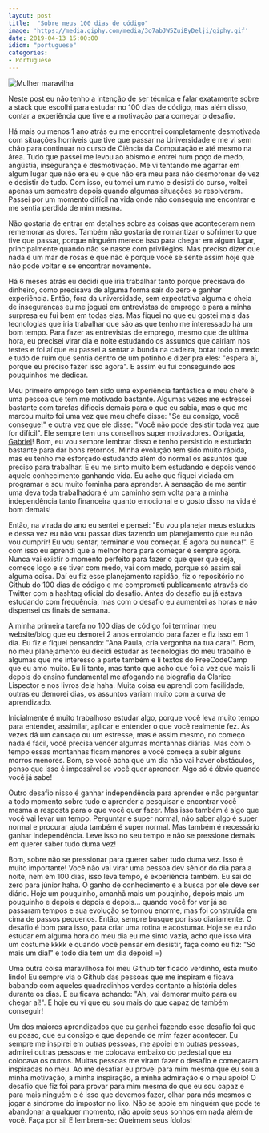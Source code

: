 ```yaml
---
layout: post
title:  "Sobre meus 100 dias de código"
image: 'https://media.giphy.com/media/3o7abJW5ZuiByDelji/giphy.gif'
date: 2019-04-13 15:00:00
idiom: "portuguese"
categories:
- Portuguese
---
```


![Mulher maravilha](https://media.giphy.com/media/3o7abJW5ZuiByDelji/giphy.gif)

Neste post eu não tenho a intenção de ser técnica e falar exatamente sobre a stack que escolhi para estudar no 100 dias de código, mas além disso, contar a experiência que tive e a motivação para começar o desafio.

Há mais ou menos 1 ano atrás eu me encontrei completamente desmotivada com situações horríveis que tive que passar na Universidade e me vi sem chão para continuar no curso de Ciência da Computação e até mesmo na área. Tudo que passei me levou ao abismo e entrei num poço de medo, angústia, insegurança e desmotivação. Me vi tentando me agarrar em algum lugar que não era eu e que não era meu para não desmoronar de vez e desistir de tudo. Com isso, eu tomei um rumo e desisti do curso, voltei apenas um semestre depois quando algumas situações se resolveram. Passei por um momento difícil na vida onde não conseguia me encontrar e me sentia perdida de mim mesma.

Não gostaria de entrar em detalhes sobre as coisas que aconteceram nem rememorar as dores. Também não gostaria de romantizar o sofrimento que tive que passar, porque ninguém merece isso para chegar em algum lugar, principalmente quando não se nasce com privilégios. Mas preciso dizer que nada é um mar de rosas e que não é porque você se sente assim hoje que não pode voltar e se encontrar novamente.

Há 6 meses atrás eu decidi que iria trabalhar tanto porque precisava do dinheiro, como precisava de alguma forma sair do zero e ganhar experiência. Então, fora da universidade, sem expectativa alguma e cheia de inseguranças eu me joguei em entrevistas de emprego e para a minha surpresa eu fui bem em todas elas. Mas fiquei no que eu gostei mais das tecnologias que iria trabalhar que são as que tenho me interessado há um bom tempo. Para fazer as entrevistas de emprego, mesmo que de última hora, eu precisei virar dia e noite estudando os assuntos que cairiam nos testes e foi aí que eu passei a sentar a bunda na cadeira, botar todo o medo e tudo de ruim que sentia dentro de um potinho e dizer pra eles: "espera aí, porque eu preciso fazer isso agora". E assim eu fui conseguindo aos pouquinhos me dedicar.

Meu primeiro emprego tem sido uma experiência fantástica e meu chefe é uma pessoa que tem me motivado bastante. Algumas vezes me estressei bastante com tarefas difíceis demais para o que eu sabia, mas o que me marcou muito foi uma vez que meu chefe disse: "Se eu consigo, você consegue!" e outra vez que ele disse: "Você não pode desistir toda vez que for difícil". Ele sempre tem uns conselhos super motivadores. Obrigada, [Gabriel](https://twitter.com/gmonnerat)! Bom, eu vou sempre lembrar disso e tenho persistido e estudado bastante para dar bons retornos. Minha evolução tem sido muito rápida, mas eu tenho me esforçado estudando além do normal os assuntos que preciso para trabalhar. E eu me sinto muito bem estudando e depois vendo aquele conhecimento ganhando vida. Eu acho que fiquei viciada em programar e sou muito fominha para aprender. A sensação de me sentir uma deva toda trabalhadora é um caminho sem volta para a minha independência tanto financeira quanto emocional e o gosto disso na vida é bom demais!

Então, na virada do ano eu sentei e pensei: "Eu vou planejar meus estudos e dessa vez eu não vou passar dias fazendo um planejamento que eu não vou cumprir! Eu vou sentar, terminar e vou começar. É agora ou nunca!". E com isso eu aprendi que a melhor hora para começar é sempre agora. Nunca vai existir o momento perfeito para fazer o que quer que seja, comece logo e se tiver com medo, vai com medo, porque só assim sai alguma coisa. Daí eu fiz esse planejamento rapidão, fiz o repositório no Github do 100 dias de código e me comprometi publicamente através do Twitter com a hashtag oficial do desafio. Antes do desafio eu já estava estudando com frequência, mas com o desafio eu aumentei as horas e não dispensei os finais de semana.

A minha primeira tarefa no 100 dias de código foi terminar meu website/blog que eu demorei 2 anos enrolando para fazer e fiz isso em 1 dia. Eu fiz e fiquei pensando: "Ana Paula, cria vergonha na tua cara!". Bom, no meu planejamento eu decidi estudar as tecnologias do meu trabalho e algumas que me interesso a parte também e li textos do FreeCodeCamp que eu amo muito. Eu li tanto, mas tanto que acho que foi a vez que mais li depois do ensino fundamental me afogando na biografia da Clarice Lispector e nos livros dela haha. Muita coisa eu aprendi com facilidade, outras eu demorei dias, os assuntos variam muito com a curva de aprendizado.

Inicialmente é muito trabalhoso estudar algo, porque você leva muito tempo para entender, assimilar, aplicar e entender o que você realmente fez. Às vezes dá um cansaço ou um estresse, mas é assim mesmo, no começo nada é fácil, você precisa vencer algumas montanhas diárias. Mas com o tempo essas montanhas ficam menores e você começa a subir alguns morros menores. Bom, se você acha que um dia não vai haver obstáculos, penso que isso é impossível se você quer aprender. Algo só é óbvio quando você já sabe!

Outro desafio nisso é ganhar independência para aprender e não perguntar a todo momento sobre tudo e aprender a pesquisar e encontrar você mesma a resposta para o que você quer fazer. Mas isso também é algo que você vai levar um tempo. Perguntar é super normal, não saber algo é super normal e procurar ajuda também é super normal. Mas também é necessário ganhar independência. Leve isso no seu tempo e não se pressione demais em querer saber tudo duma vez!

Bom, sobre não se pressionar para querer saber tudo duma vez. Isso é muito importante! Você não vai virar uma pessoa dev sênior do dia para a noite, nem em 100 dias, isso leva tempo, é experiência também. Eu sai do zero para júnior haha. O ganho de conhecimento e a busca por ele deve ser diário. Hoje um pouquinho, amanhã mais um pouqinho, depois mais um pouquinho e depois e depois e depois... quando você for ver já se passaram tempos e sua evolução se tornou enorme, mas foi construída em cima de passos pequenos. Então, sempre busque por isso diariamente. O desafio é bom para isso, para criar uma rotina e acostumar. Hoje se eu não estudar em alguma hora do meu dia eu me sinto vazia, acho que isso vira um costume kkkk e quando você pensar em desistir, faça como eu fiz: "Só mais um dia!" e todo dia tem um dia depois! =)

Uma outra coisa maravilhosa foi meu Github ter ficado verdinho, está muito lindo! Eu sempre via o Github das pessoas que me inspiram e ficava babando com aqueles quadradinhos verdes contanto a história deles durante os dias. E eu ficava achando: "Ah, vai demorar muito para eu chegar aí!". E hoje eu vi que eu sou mais do que capaz de também conseguir!

Um dos maiores aprendizados que eu ganhei fazendo esse desafio foi que eu posso, que eu consigo e que depende de mim fazer acontecer. Eu sempre me inspirei em outras pessoas, me apoiei em outras pessoas, admirei outras pessoas e me colocava embaixo do pedestal que eu colocava os outros. Muitas pessoas me viram fazer o desafio e começaram inspiradas no meu. Ao me desafiar eu provei para mim mesma que eu sou a minha motivação, a minha inspiração, a minha admiração e o meu apoio! O desafio que fiz foi para provar para mim mesma do que eu sou capaz e para mais ninguém e é isso que devemos fazer, olhar para nós mesmos e jogar a síndrome do impostor no lixo. Não se apoie em ninguém que pode te abandonar a qualquer momento, não apoie seus sonhos em nada além de você. Faça por si! E lembrem-se: Queimem seus ídolos!
